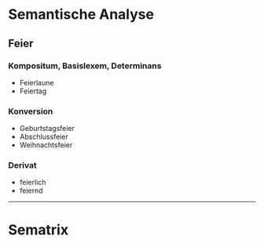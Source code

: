 
# Semantische Analyse

## Feier


### Kompositum, Basislexem, Determinans

- Feierlaune
- Feiertag


### Konversion

- Geburtstagsfeier
- Abschlussfeier
- Weihnachtsfeier

### Derivat

- feierlich
- feiernd


___

# Sematrix



